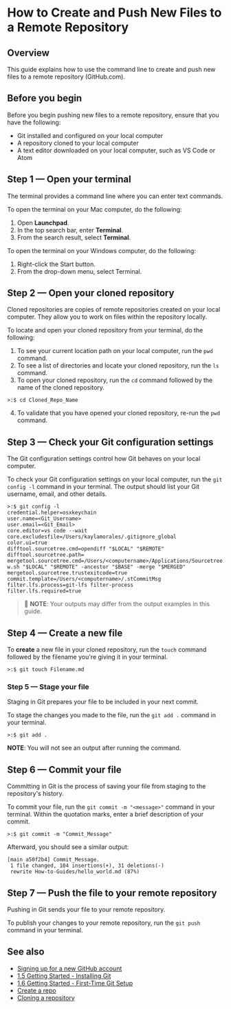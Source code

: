 # How to Create and Push New Files to a Remote Repository

## Overview

This guide explains how to use the command line to create and push new files to a remote repository (GitHub.com).

## Before you begin

Before you begin pushing new files to a remote repository, ensure that you have the following:

- Git installed and configured on your local computer
- A repository cloned to your local computer
- A text editor downloaded on your local computer, such as VS Code or Atom

## Step 1 — Open your terminal

The terminal provides a command line where you can enter text commands.

To open the terminal on your Mac computer, do the following:
1. Open **Launchpad**.
2. In the top search bar, enter **Terminal**.
3. From the search result, select **Terminal**.  

To open the terminal on your Windows computer, do the following:
1. Right-click the Start button.
2. From the drop-down menu, select Terminal. 

## Step 2 — Open your cloned repository

Cloned repositories are copies of remote repositories created on your local computer. They allow you to work on files within the repository locally.

To locate and open your cloned repository from your terminal, do the following:

1. To see your current location path on your local computer, run the `pwd` command.
2. To see a list of directories and locate your cloned repository, run the `ls` command.
3. To open your cloned repository, run the `cd` command followed by the name of the cloned repository.

```
>:$ cd Cloned_Repo_Name
```

4. To validate that you have opened your cloned repository, re-run the `pwd` command.

## Step 3 — Check your Git configuration settings

The Git configuration settings control how Git behaves on your local computer.

To check your Git configuration settings on your local computer, run the `git config -l` command in your terminal. The output should list your Git username, email, and other details.

```
>:$ git config -l
credential.helper=osxkeychain
user.name=<Git_Username>
user.email=<Git_Email>
core.editor=vs code --wait
core.excludesfile=/Users/kaylamorales/.gitignore_global
color.ui=true
difftool.sourcetree.cmd=opendiff "$LOCAL" "$REMOTE"
difftool.sourcetree.path=
mergetool.sourcetree.cmd=/Users/<computername>/Applications/Sourcetree.app/Contents/Resources/opendiff-w.sh "$LOCAL" "$REMOTE" -ancestor "$BASE" -merge "$MERGED"
mergetool.sourcetree.trustexitcode=true
commit.template=/Users/<computername>/.stCommitMsg
filter.lfs.process=git-lfs filter-process
filter.lfs.required=true
```

> 🚩 **NOTE**:  Your outputs may differ from the output examples in this guide.

## Step 4 — Create a new file

To **create** a new file in your cloned repository, run the `touch` command followed by the filename you're giving it in your terminal.

```
>:$ git touch Filename.md
```

### Step 5 — Stage your file

Staging in Git prepares your file to be included in your next commit.

To stage the changes you made to the file, run the `git add .` command in your terminal.

```
>:$ git add .
```

**NOTE**: You will not see an output after running the command.

## Step 6 — Commit your file

Committing in Git is the process of saving your file from staging to the repository's history.

To commit your file, run the `git commit -m "<message>"` command in your terminal. Within the quotation marks, enter a brief description of your commit.

```
>:$ git commit -m "Commit_Message"
```

Afterward, you should see a similar output:

```
[main a50f2b4] Commit_Message.
 1 file changed, 104 insertions(+), 31 deletions(-)
 rewrite How-to-Guides/hello_world.md (87%)
```

## Step 7 — Push the file to your remote repository

Pushing in Git sends your file to your remote repository. 

To publish your changes to your remote repository, run the `git push` command in your terminal.

## See also

- [Signing up for a new GitHub account](https://docs.github.com/en/get-started/signing-up-for-github/signing-up-for-a-new-github-account)
- [1.5 Getting Started - Installing Git](https://git-scm.com/book/en/v2/Getting-Started-Installing-Git)
- [1.6 Getting Started - First-Time Git Setup](https://git-scm.com/book/en/v2/Getting-Started-First-Time-Git-Setup)
- [Create a repo](https://docs.github.com/en/get-started/quickstart/create-a-repo)
- [Cloning a repository](https://docs.github.com/en/repositories/creating-and-managing-repositories/cloning-a-repository)
